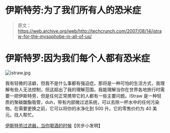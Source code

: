 # 伊斯特劳:为了我们所有人的恐米症

> 原文：<https://web.archive.org/web/http://techcrunch.com/2007/08/14/istraw-for-the-mysophobe-in-all-of-us/>

# 伊斯特罗:因为我们每个人都有恐米症

![istraw.jpg](img/928011bad23249d5d3e392bbdb57d90d.png)

我有轻微的洁癖，但我不是什么事都有强迫症。那将是一种可怕的生活方式，我理解有些人无法控制，但这超出了我的理解范围。我能理解当你在世界各地旅行时需要一把伊斯特劳，但是任何正常携带它的人都有一些主要问题。iStraw 是一种轻质的聚碳酸酯吸管，duh，带有内部微过滤系统，可以去除一杯水中的任何污染物。在需要更换之前，它可以将你的水净化到 500 升。它的零售价约为 40 美元。找人帮忙。

[伊斯特劳过滤器，当你喝酒的时候](https://web.archive.org/web/20130628201255/http://www.ubergizmo.com/15/archives/2007/08/istraw_filters_as_you_drink.html)【优步小发明】